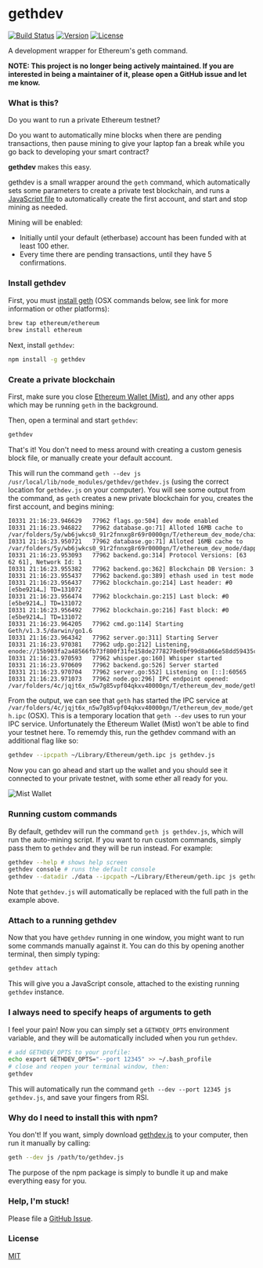 # gethdev

[![Build Status](https://img.shields.io/travis/amacneil/gethdev/master.svg)](https://travis-ci.org/amacneil/gethdev)
[![Version](https://img.shields.io/npm/v/gethdev.svg)](https://www.npmjs.com/package/gethdev)
[![License](https://img.shields.io/badge/license-MIT-blue.svg)](https://github.com/amacneil/gethdev/blob/master/LICENSE.md)

A development wrapper for Ethereum's geth command.

**NOTE: This project is no longer being actively maintained. If you are interested in being a maintainer of it, please open a GitHub issue and let me know.**

### What is this?

Do you want to run a private Ethereum testnet?

Do you want to automatically mine blocks when there are pending transactions, then pause mining to give your laptop fan a break while you go back to developing your smart contract?

**gethdev** makes this easy.

gethdev is a small wrapper around the `geth` command, which automatically sets some parameters to create a private test blockchain, and runs a [JavaScript file](https://github.com/amacneil/gethdev/blob/master/gethdev.js) to automatically create the first account, and start and stop mining as needed.

Mining will be enabled:

* Initially until your default (etherbase) account has been funded with at least 100 ether.
* Every time there are pending transactions, until they have 5 confirmations.

### Install gethdev

First, you must [install geth](https://github.com/ethereum/go-ethereum/wiki/Building-Ethereum) (OSX commands below, see link for more information or other platforms):

```sh
brew tap ethereum/ethereum
brew install ethereum
```

Next, install `gethdev`:

```sh
npm install -g gethdev
```

### Create a private blockchain

First, make sure you close [Ethereum Wallet (Mist)](https://github.com/ethereum/mist), and any other apps which may be running `geth` in the background.

Then, open a terminal and start `gethdev`:

```sh
gethdev
```

That's it! You don't need to mess around with creating a custom genesis block file, or manually create your default account.

This will run the command `geth --dev js /usr/local/lib/node_modules/gethdev/gethdev.js` (using the correct location for `gethdev.js` on your computer). You will see some output from the command, as `geth` creates a new private blockchain for you, creates the first account, and begins mining:

```
I0331 21:16:23.946629   77962 flags.go:504] dev mode enabled
I0331 21:16:23.946822   77962 database.go:71] Alloted 16MB cache to /var/folders/5y/wb6jwkcs0_91r2fnnxg8r69r0000gn/T/ethereum_dev_mode/chaindata
I0331 21:16:23.950721   77962 database.go:71] Alloted 16MB cache to /var/folders/5y/wb6jwkcs0_91r2fnnxg8r69r0000gn/T/ethereum_dev_mode/dapp
I0331 21:16:23.953093   77962 backend.go:314] Protocol Versions: [63 62 61], Network Id: 1
I0331 21:16:23.955382   77962 backend.go:362] Blockchain DB Version: 3
I0331 21:16:23.955437   77962 backend.go:389] ethash used in test mode
I0331 21:16:23.956437   77962 blockchain.go:214] Last header: #0 [e5be9214…] TD=131072
I0331 21:16:23.956474   77962 blockchain.go:215] Last block: #0 [e5be9214…] TD=131072
I0331 21:16:23.956492   77962 blockchain.go:216] Fast block: #0 [e5be9214…] TD=131072
I0331 21:16:23.964205   77962 cmd.go:114] Starting Geth/v1.3.5/darwin/go1.6
I0331 21:16:23.964342   77962 server.go:311] Starting Server
I0331 21:16:23.970381   77962 udp.go:212] Listening, enode://15b903fa2a48566fb73f800f31fe158de2778278e0bf99d8a066e58dd59435ce49f94e1381bc7620ae6e3d221fd61238bb543ebe5fbac5c82090d22066b2e19a@76.102.196.50:63582
I0331 21:16:23.970593   77962 whisper.go:160] Whisper started
I0331 21:16:23.970609   77962 backend.go:526] Server started
I0331 21:16:23.970704   77962 server.go:552] Listening on [::]:60565
I0331 21:16:23.971073   77962 node.go:296] IPC endpoint opened: /var/folders/4c/jqjt6x_n5w7g85vpf04qkxv40000gn/T/ethereum_dev_mode/geth.ipc
```

From the output, we can see that `geth` has started the IPC service at `/var/folders/4c/jqjt6x_n5w7g85vpf04qkxv40000gn/T/ethereum_dev_mode/geth.ipc` (OSX). This is a temporary location that `geth --dev` uses to run your IPC service.  Unfortunately the Ethereum Wallet (Mist) won't be able to find your testnet here.  To rememdy this, run the gethdev command with an additional flag like so:

```sh
gethdev --ipcpath ~/Library/Ethereum/geth.ipc js gethdev.js 
```

Now you can go ahead and start up the wallet and you should see it connected to your private testnet, with some ether all ready for you.

![Mist Wallet](https://raw.githubusercontent.com/amacneil/gethdev/master/wallet.png)

### Running custom commands

By default, gethdev will run the command `geth js gethdev.js`, which will run the auto-mining script. If you want to run custom commands, simply pass them to `gethdev` and they will be run instead. For example:

```sh
gethdev --help # shows help screen
gethdev console # runs the default console
gethdev --datadir ./data --ipcpath ~/Library/Ethereum/geth.ipc js gethdev.js # specify a custom data directory
```

Note that `gethdev.js` will automatically be replaced with the full path in the example above.

### Attach to a running gethdev

Now that you have `gethdev` running in one window, you might want to run some commands manually against it. You can do this by opening another terminal, then simply typing:

```sh
gethdev attach
```

This will give you a JavaScript console, attached to the existing running `gethdev` instance.

### I always need to specify heaps of arguments to geth

I feel your pain! Now you can simply set a `GETHDEV_OPTS` environment variable, and they will be automatically included when you run `gethdev`.

```sh
# add GETHDEV_OPTS to your profile:
echo export GETHDEV_OPTS="--port 12345" >> ~/.bash_profile
# close and reopen your terminal window, then:
gethdev
```

This will automatically run the command `geth --dev --port 12345 js gethdev.js`, and save your fingers from RSI.

### Why do I need to install this with npm?

You don't! If you want, simply download [gethdev.js](https://github.com/amacneil/gethdev/blob/master/gethdev.js) to your computer, then run it manually by calling:

```sh
geth --dev js /path/to/gethdev.js
```

The purpose of the npm package is simply to bundle it up and make everything easy for you.

### Help, I'm stuck!

Please file a [GitHub Issue](https://github.com/amacneil/gethdev/issues).

### License

[MIT](https://github.com/amacneil/gethdev/blob/master/LICENSE.md)
